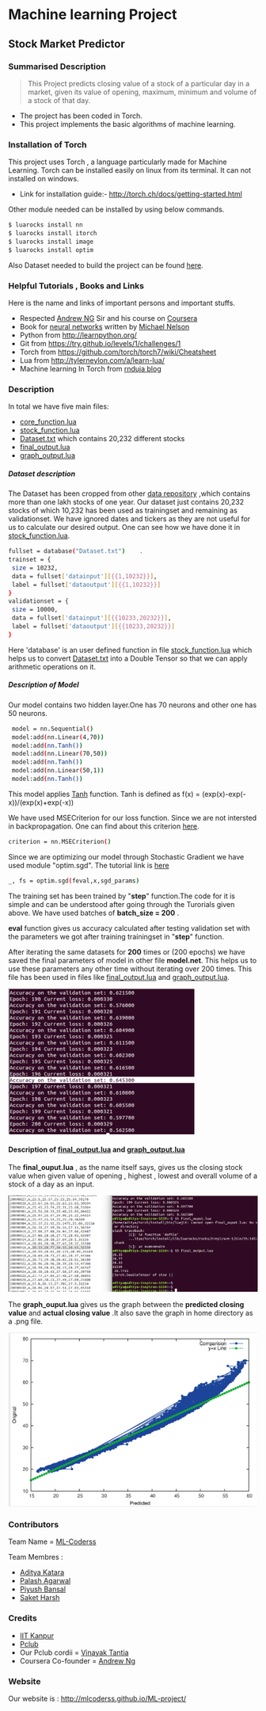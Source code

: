 # Machine learning Project
## Stock Market Predictor
### Summarised Description
>This Project predicts closing value of a stock of a particular day in a market, given its value of opening, maximum, minimum and volume of a stock of that day.
* The project has been coded in Torch.
* This project implements the basic algorithms of machine learning.

### Installation of Torch
This project uses Torch , a language particularly made for Machine Learning. Torch can be installed easily on linux from its terminal. It can not installed on windows.

* Link for installation guide:- http://torch.ch/docs/getting-started.html

Other module needed can be installed by using below commands.
```sh
$ luarocks install nn
$ luarocks install itorch
$ luarocks install image
$ luarocks install optim
```
Also Dataset needed to build the project can be found [here](http://pages.swcp.com/stocks/).

### Helpful Tutorials , Books and Links
Here is the name and links of important persons and important stuffs.
  * Respected [Andrew NG] Sir and his course on [Coursera]
  * Book for [neural networks] written by [Michael Nelson]
  * Python from http://learnpython.org/
  * Git from https://try.github.io/levels/1/challenges/1
  * Torch from https://github.com/torch/torch7/wiki/Cheatsheet
  * Lua from http://tylerneylon.com/a/learn-lua/
  * Machine learning In Torch from [rnduja blog]

### Description
In total we have five main files:
  * [core_function.lua]
  * [stock_function.lua]
  * [Dataset.txt] which contains 20,232 different stocks
  * [final_output.lua]
  * [graph_output.lua]

   ##### Dataset description
   The Dataset has been cropped from other [data repository] ,which contains more than one lakh stocks of one year. Our dataset just contains 20,232 stocks of which 10,232 has been used as trainingset and remaining as validationset. We have ignored dates and tickers as they are not useful for us to calculate our desired output. One can see how we have done it in [stock_function.lua].
   ```sh
   fullset = database("Dataset.txt")	.
trainset = {
	size = 10232,
	data = fullset['datainput'][{{1,10232}}],
	label = fullset['dataoutput'][{{1,10232}}]
}
validationset = {
	size = 10000,
	data = fullset['datainput'][{{10233,20232}}],
	label = fullset['dataoutput'][{{10233,20232}}]
}
   ```
   Here 'database' is an user defined function in file [stock_function.lua] which helps us to convert [Dataset.txt] into a Double Tensor so that we can apply arithmetic operations on it.
   
   ##### Description of Model
   Our model contains two hidden layer.One has 70 neurons and other one has 50 neurons.
   ```sh
    model = nn.Sequential()		
    model:add(nn.Linear(4,70))
    model:add(nn.Tanh())
    model:add(nn.Linear(70,50))
    model:add(nn.Tanh())
    model:add(nn.Linear(50,1))
    model:add(nn.Tanh())
   ```
   This model applies [Tanh](https://github.com/torch/nn/blob/master/doc/transfer.md#tanh) function. 
   Tanh is defined as f(x) = (exp(x)-exp(-x))/(exp(x)+exp(-x))

We have used MSECriterion for our loss function. Since we are not intersted in backpropagation. One can find about this criterion [here](https://github.com/torch/nn/blob/master/doc/criterion.md).
```sh
criterion = nn.MSECriterion() 
```
Since we are optimizing our model through Stochastic Gradient we have used module "optim.sgd". The tutorial link is [here][optim.sgd]
```sh
_, fs = optim.sgd(feval,x,sgd_params) 
```
The training set has been trained by "**step**" function.The code for it is simple and can be understood after going through the Turorials given above. We have used batches of **batch_size = 200** .

**eval** function gives us accuracy calculated after testing validation set with the parameters we got after training trainingset in "**step**" function.

After iterating the same datasets for **200** times or (200 epochs) we have saved the final parameters of model in other file **model.net**. This helps us to use these parameters any other time without iterating over 200 times. This file has been used in files like [final_output.lua] and [graph_output.lua].


![ScreenShot](https://github.com/piushbansal/ML-project/blob/master/Screenshot%201.png)

#### Description of **[final_output.lua]** and **[graph_output.lua]**
  The **final_ouput.lua** , as the name itself says, gives us the closing stock value when given value of opening , highest , lowest and overall volume of a stock of a day as an input.
  
  ![ScreenShot](https://github.com/piushbansal/ML-project/raw/master/Screenshot%202.png)
   
   
  The **graph_ouput.lua** gives us the graph between the **predicted closing value** and **actual closing value** .It also save the graph in home directory as a .png file.
  
  ![ScreenShot](https://github.com/piushbansal/ML-project/blob/master/Screenshot%203.png)

### Contributors
Team Name = [ML-Coderss](http://mlcoderss.github.io/ML-project/)

Team Membres :
  * [Aditya Katara](https://github.com/adityakt)
  * [Palash Agarwal](https://github.com/agpalash)
  * [Piyush Bansal](https://github.com/piushbansal)
  * [Saket Harsh](https://github.com/sharsh56625)

### Credits
  * [IIT Kanpur](http://iitk.ac.in/)
  * [Pclub](https://www.google.co.in/url?sa=t&rct=j&q=&esrc=s&source=web&cd=1&ved=0ahUKEwiQm5PR88_NAhUFTY8KHYaoCHYQFggdMAA&url=http%3A%2F%2Fpclub.in%2F&usg=AFQjCNEobwZBgd2l9kDqJbEbuK-vvc6KkA&cad=rja)
  * Our Pclub cordii = [Vinayak Tantia](https://www.facebook.com/vinayak.tantia?fref=nf)
  * Coursera Co-founder = [Andrew Ng]

### Website
Our website is : http://mlcoderss.github.io/ML-project/


[//]: # 
   [Torch]: <https://github.com/torch/torch7/wiki/Cheatsheet>
   [Andrew NG]: <https://www.coursera.org/instructor/andrewng>
   [Coursera]: <https://www.coursera.org/learn/machine-learning>
   [neural networks]: <http://neuralnetworksanddeeplearning.com/>
   [Michael Nelson]: <http://michaelnielsen.org/>
   [rnduja blog]: <http://rnduja.github.io/2015/10/13/torch-mnist/>
   [Dataset.txt]: <https://github.com/MLcoderss/ML-project/blob/master/Dataset.txt>
   [data repository]: <https://github.com/MLcoderss/ML-project/blob/master/sp500hst.txt>
   [stock_function.lua]: <https://github.com/MLcoderss/ML-project/blob/master/stock_function.lua>
   [core_function.lua]: <https://github.com/MLcoderss/ML-project/blob/master/core_function.lua>
   [optim]: <https://github.com/torch/optim>
   [optim.sgd]: <http://torch.ch/docs/five-simple-examples.html#4-using-the-optim-package>
   [final_output.lua]: <https://github.com/MLcoderss/ML-project/blob/master/final_output.lua>
   [graph_output.lua]: <https://github.com/MLcoderss/ML-project/blob/master/graph_output.lua>
   
